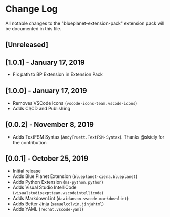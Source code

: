 # Change Log

All notable changes to the "blueplanet-extension-pack" extension pack will be documented in this file.

## [Unreleased]

## [1.0.1] - January 17, 2019

- Fix path to BP Extension in Extension Pack

## [1.0.0] - January 17, 2019

- Removes VSCode Icons (`vscode-icons-team.vscode-icons`)
- Adds CI/CD and Publishing

## [0.0.2] - November 8, 2019

- Adds TextFSM Syntax (`AndyTruett.TextFSM-Syntax`). Thanks @skiely for the contribution

## [0.0.1] - October 25, 2019

- Initial release
- Adds Blue Planet Extension (`blueplanet-ciena.blueplanet`)
- Adds Python Extension (`ms-python.python`)
- Adds Visual Studio IntelliCode (`visualstudioexptteam.vscodeintellicode`)
- Adds MarkdownLint (`davidanson.vscode-markdownlint`)
- Adds Better Jinja (`samuelcolvin.jinjahtml`)
- Adds YAML (`redhat.vscode-yaml`)
